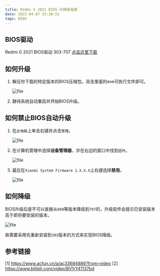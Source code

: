 ```yaml
---
title: Redmi G 2021 BIOS 升降级指南
date: 2022-04-07 15:30:51
tags: BIOS
---
```


## BIOS驱动

Redmi G 2021 BIOS驱动 303-707
[点击这里下载](https://nekorectifier.lanzouw.com/iVP5Y02rsx3e)

## 如何升级

1. 解压你下载的特定版本的BIOS压缩包，双击里面的exe可执行文件即可。

    ![file](file_exe.png)

2. 静待系统自动重启并开始BIOS升级。

## 如何禁止BIOS自动升级

1. 在`此电脑`上单击右键并点击`管理`。
  
    ![file](file_right_click.png)

2. 在计算机管理中选择**设备管理器**，并在右边的窗口中找到`固件`。

    ![file](com_mgr.png)

3. 最后在`Xiaomi System Firmware 1.X.X.X`上右键选择**禁用**。

    ![file](firmware_disable.png)

## 如何降级

BIOS升级后是不可以直接从`808`等版本降级到`707`的，升级软件会提示已安装版本高于即将要安装的版本。

![file](degrade_failed.png)

故需要采用先重新安装到`303`版本的方式来实现BIOS降级。

## 参考链接

[1] https://www.acfun.cn/a/ac33684886?from=video
[2] https://www.bilibili.com/video/BV1rY41137bd